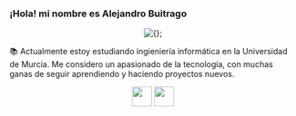### ¡Hola! mi nombre es Alejandro Buitrago

<p align="center"><img alt="{};" src="https://yt3.ggpht.com/a/AATXAJwgLOMFmMyOY3EJbb0lkf3lynGR_1r6A6QL78ZY=s88-c-k-c0x00ffffff-no-rj"></p>

📚 Actualmente estoy estudiando ingieniería informática en la Universidad de Murcia.
Me considero un apasionado de la tecnología, con muchas ganas de seguir aprendiendo y haciendo proyectos nuevos.

<!-- Social media icons section -->
<p align="center">
  <a href="https://twitter.com/alex_3090"><img src="https://www.flaticon.es/svg/static/icons/svg/733/733579.svg" width="35px"></a>
  <a href="https://www.instagram.com/alex_3090/"><img src="https://www.flaticon.es/svg/static/icons/svg/733/733558.svg" width="35px"></a>
</p>
